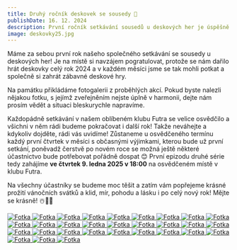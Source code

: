 ```yaml
---
title: Druhý ročník deskovek se sousedy 🎲
publishDate: 16. 12. 2024
description: První ročník setkávání sousedů u deskových her je úspěšně za námi.
image: deskovky25.jpg
---
```


Máme za sebou první rok našeho společného setkávání se sousedy u deskových her! Je na místě si navzájem pogratulovat, protože se nám dařilo hrát deskovky celý rok 2024 a v každém měsíci jsme se tak mohli potkat a společně si zahrát zábavné deskové hry.

Na památku přikládáme fotogalerii z proběhlých akcí. Pokud byste nalezli nějakou fotku, s jejímž zveřejněním nejste úplně v harmonii, dejte nám prosím vědět a situaci bleskurychle napravíme.

Každopádně setkávání v našem oblíbeném klubu Futra se velice osvědčilo a všichni v něm rádi budeme pokračovat i další rok! Takže neváhejte a kdykoliv dojděte, rádi vás uvidíme! Zůstaneme u osvědčeného termínu každý první čtvrtek v měsíci s občasnými výjimkami, kterou bude už první setkání, poněvadž čerstvě po novém roce se možná ještě některé účastnictvo bude potřebovat pořádně dospat 😊 První epizodu druhé série tedy zahájíme **ve čtvrtek 9. ledna 2025 v 18:00** na osvědčeném místě v klubu Futra.

Na všechny účastníky se budeme moc těšit a zatím vám popřejeme krásné prožití vánočních svátků a klid, mír, pohodu a lásku i po celý nový rok! Mějte se krásně! ☃️🎄🤍

<link href="/lightbox/css/lightbox.min.css" rel="stylesheet" />
<script src="/lightbox/js/lightbox-plus-jquery.min.js"></script>

<div class="gallery">
  <a href="/img/deskovky24/leden.jpg" data-lightbox="Deskovky 2024" data-title="Leden">
    <img src="/img/deskovky24/leden.jpg" alt="Fotka">
  </a>
  <a href="/img/deskovky24/leden1.JPEG" data-lightbox="Deskovky 2024" data-title="Leden">
    <img src="/img/deskovky24/leden1.JPEG" alt="Fotka">
  </a>
  <a href="/img/deskovky24/leden2.JPEG" data-lightbox="Deskovky 2024" data-title="Leden">
    <img src="/img/deskovky24/leden2.JPEG" alt="Fotka">
  </a>
  <a href="/img/deskovky24/leden3.JPEG" data-lightbox="Deskovky 2024" data-title="Leden">
    <img src="/img/deskovky24/leden3.JPEG" alt="Fotka">
  </a>
  <a href="/img/deskovky24/unor1.JPEG" data-lightbox="Deskovky 2024" data-title="Únor">
    <img src="/img/deskovky24/unor1.JPEG" alt="Fotka">
  </a>
  <a href="/img/deskovky24/unor2.JPEG" data-lightbox="Deskovky 2024" data-title="Únor">
    <img src="/img/deskovky24/unor2.JPEG" alt="Fotka">
  </a>
  <a href="/img/deskovky24/unor3.JPEG" data-lightbox="Deskovky 2024" data-title="Únor">
    <img src="/img/deskovky24/unor3.JPEG" alt="Fotka">
  </a>
  <a href="/img/deskovky24/brezen1.JPEG" data-lightbox="Deskovky 2024" data-title="Březen">
    <img src="/img/deskovky24/brezen1.JPEG" alt="Fotka">
  </a>
  <a href="/img/deskovky24/brezen2.JPEG" data-lightbox="Deskovky 2024" data-title="Březen">
    <img src="/img/deskovky24/brezen2.JPEG" alt="Fotka">
  </a>
  <a href="/img/deskovky24/brezen5.JPEG" data-lightbox="Deskovky 2024" data-title="Březen">
    <img src="/img/deskovky24/brezen5.JPEG" alt="Fotka">
  </a>
  <a href="/img/deskovky24/brezen4.JPEG" data-lightbox="Deskovky 2024" data-title="Duben">
    <img src="/img/deskovky24/brezen4.JPEG" alt="Fotka">
  </a>
  <a href="/img/deskovky24/duben4.JPEG" data-lightbox="Deskovky 2024" data-title="Duben">
    <img src="/img/deskovky24/duben4.JPEG" alt="Fotka">
  </a>
  <a href="/img/deskovky24/duben5.JPEG" data-lightbox="Deskovky 2024" data-title="Duben">
    <img src="/img/deskovky24/duben5.JPEG" alt="Fotka">
  </a>
  <a href="/img/deskovky24/duben6.JPEG" data-lightbox="Deskovky 2024" data-title="Duben">
    <img src="/img/deskovky24/duben6.JPEG" alt="Fotka">
  </a>
  <a href="/img/deskovky24/cerven4.JPEG" data-lightbox="Deskovky 2024" data-title="Červen">
    <img src="/img/deskovky24/cerven4.JPEG" alt="Fotka">
  </a>
  <a href="/img/deskovky24/cerven5.JPEG" data-lightbox="Deskovky 2024" data-title="Červen">
    <img src="/img/deskovky24/cerven5.JPEG" alt="Fotka">
  </a>
  <a href="/img/deskovky24/cerven6.JPEG" data-lightbox="Deskovky 2024" data-title="Červen">
    <img src="/img/deskovky24/cerven6.JPEG" alt="Fotka">
  </a>
  <a href="/img/deskovky24/srpen.JPEG" data-lightbox="Deskovky 2024" data-title="Srpen">
    <img src="/img/deskovky24/srpen.JPEG" alt="Fotka">
  </a>
  <a href="/img/deskovky24/zari1.jpg" data-lightbox="Deskovky 2024" data-title="Září">
    <img src="/img/deskovky24/zari1.jpg" alt="Fotka">
  </a>
  <a href="/img/deskovky24/zari2.jpg" data-lightbox="Deskovky 2024" data-title="Září">
    <img src="/img/deskovky24/zari2.jpg" alt="Fotka">
  </a>
  <a href="/img/deskovky24/zari3.jpg" data-lightbox="Deskovky 2024" data-title="Září">
    <img src="/img/deskovky24/zari3.jpg" alt="Fotka">
  </a>
  <a href="/img/deskovky24/zari4.jpg" data-lightbox="Deskovky 2024" data-title="Září">
    <img src="/img/deskovky24/zari4.jpg" alt="Fotka">
  </a>
  <a href="/img/deskovky24/zari5.jpg" data-lightbox="Deskovky 2024" data-title="Září">
    <img src="/img/deskovky24/zari5.jpg" alt="Fotka">
  </a>
  <a href="/img/deskovky24/zari6.jpg" data-lightbox="Deskovky 2024" data-title="Září">
    <img src="/img/deskovky24/zari6.jpg" alt="Fotka">
  </a>
  <a href="/img/deskovky24/rijen4.JPEG" data-lightbox="Deskovky 2024" data-title="Říjen">
    <img src="/img/deskovky24/rijen4.JPEG" alt="Fotka">
  </a>
  <a href="/img/deskovky24/rijen5.JPEG" data-lightbox="Deskovky 2024" data-title="Říjen">
    <img src="/img/deskovky24/rijen5.JPEG" alt="Fotka">
  </a>
  <a href="/img/deskovky24/listopad4.JPEG" data-lightbox="Deskovky 2024" data-title="Listopad">
    <img src="/img/deskovky24/listopad4.JPEG" alt="Fotka">
  </a>
  <a href="/img/deskovky24/listopad5.JPEG" data-lightbox="Deskovky 2024" data-title="Listopad">
    <img src="/img/deskovky24/listopad5.JPEG" alt="Fotka">
  </a>
  <a href="/img/deskovky24/prosinec5.JPEG" data-lightbox="Deskovky 2024" data-title="Prosinec">
    <img src="/img/deskovky24/prosinec5.JPEG" alt="Fotka">
  </a>
  <a href="/img/deskovky24/prosinec4.JPEG" data-lightbox="Deskovky 2024" data-title="Prosinec">
    <img src="/img/deskovky24/prosinec4.JPEG" alt="Fotka">
  </a>
</div>
